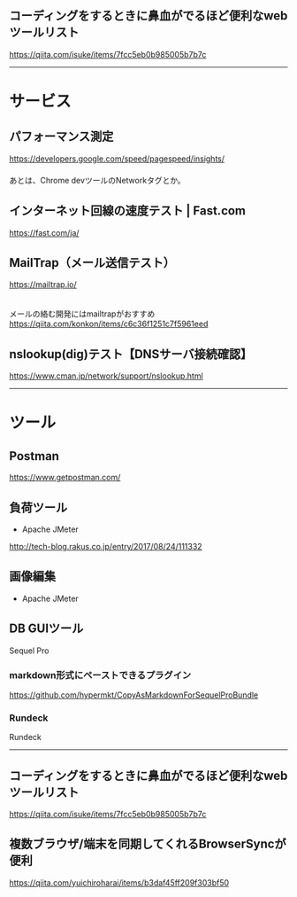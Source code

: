 ## コーディングをするときに鼻血がでるほど便利なwebツールリスト
<https://qiita.com/isuke/items/7fcc5eb0b985005b7b7c>

_____________________________________

# サービス

## パフォーマンス測定
https://developers.google.com/speed/pagespeed/insights/  
　  
あとは、Chrome devツールのNetworkタグとか。

## インターネット回線の速度テスト | Fast.com
https://fast.com/ja/


## MailTrap（メール送信テスト）
https://mailtrap.io/  
　  

メールの絡む開発にはmailtrapがおすすめ  
https://qiita.com/konkon/items/c6c36f1251c7f5961eed  


## nslookup(dig)テスト【DNSサーバ接続確認】
https://www.cman.jp/network/support/nslookup.html

_____________________________________

# ツール

## Postman
https://www.getpostman.com/

## 負荷ツール
 * Apache JMeter

<http://tech-blog.rakus.co.jp/entry/2017/08/24/111332>


## 画像編集
 * Apache JMeter


## DB GUIツール
Sequel Pro


### markdown形式にペーストできるプラグイン
<https://github.com/hypermkt/CopyAsMarkdownForSequelProBundle>


### Rundeck
Rundeck

_________________________________________________________________________________
## コーディングをするときに鼻血がでるほど便利なwebツールリスト
https://qiita.com/isuke/items/7fcc5eb0b985005b7b7c
 

## 複数ブラウザ/端末を同期してくれるBrowserSyncが便利
https://qiita.com/yuichiroharai/items/b3daf45ff209f303bf50

